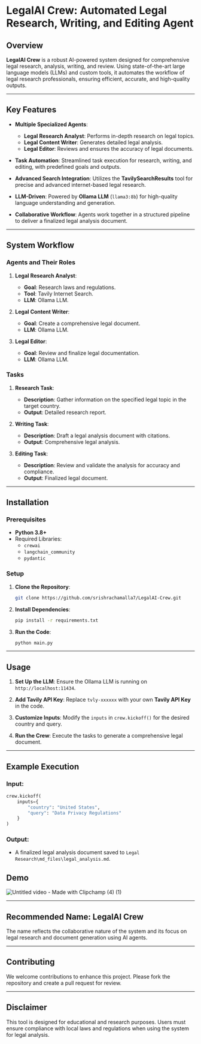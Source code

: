 # **LegalAI Crew**: Automated Legal Research, Writing, and Editing Agent

## **Overview**

**LegalAI Crew** is a robust AI-powered system designed for comprehensive legal research, analysis, writing, and review. Using state-of-the-art large language models (LLMs) and custom tools, it automates the workflow of legal research professionals, ensuring efficient, accurate, and high-quality outputs.

---

## **Key Features**

- **Multiple Specialized Agents**: 
  - **Legal Research Analyst**: Performs in-depth research on legal topics.  
  - **Legal Content Writer**: Generates detailed legal analysis.  
  - **Legal Editor**: Reviews and ensures the accuracy of legal documents.

- **Task Automation**: Streamlined task execution for research, writing, and editing, with predefined goals and outputs.

- **Advanced Search Integration**: Utilizes the **TavilySearchResults** tool for precise and advanced internet-based legal research.

- **LLM-Driven**: Powered by **Ollama LLM** (`llama3:8b`) for high-quality language understanding and generation.

- **Collaborative Workflow**: Agents work together in a structured pipeline to deliver a finalized legal analysis document.

---

## **System Workflow**

### **Agents and Their Roles**
1. **Legal Research Analyst**:
   - **Goal**: Research laws and regulations.
   - **Tool**: Tavily Internet Search.
   - **LLM**: Ollama LLM.

2. **Legal Content Writer**:
   - **Goal**: Create a comprehensive legal document.
   - **LLM**: Ollama LLM.

3. **Legal Editor**:
   - **Goal**: Review and finalize legal documentation.
   - **LLM**: Ollama LLM.

### **Tasks**
1. **Research Task**:
   - **Description**: Gather information on the specified legal topic in the target country.
   - **Output**: Detailed research report.

2. **Writing Task**:
   - **Description**: Draft a legal analysis document with citations.
   - **Output**: Comprehensive legal analysis.

3. **Editing Task**:
   - **Description**: Review and validate the analysis for accuracy and compliance.
   - **Output**: Finalized legal document.

---

## **Installation**

### **Prerequisites**
- **Python 3.8+**
- Required Libraries:  
  - `crewai`  
  - `langchain_community`  
  - `pydantic`  

### **Setup**
1. **Clone the Repository**:
   ```bash
   git clone https://github.com/srishrachamalla7/LegalAI-Crew.git
   ```

2. **Install Dependencies**:
   ```bash
   pip install -r requirements.txt
   ```

3. **Run the Code**:
   ```bash
   python main.py
   ```

---

## **Usage**

1. **Set Up the LLM**:
   Ensure the Ollama LLM is running on `http://localhost:11434`.

2. **Add Tavily API Key**:
   Replace `tvly-xxxxxx` with your own **Tavily API Key** in the code.

3. **Customize Inputs**:
   Modify the `inputs` in `crew.kickoff()` for the desired country and query.

4. **Run the Crew**:
   Execute the tasks to generate a comprehensive legal document.

---

## **Example Execution**

### Input:
```python
crew.kickoff(
    inputs={
        "country": "United States",
        "query": "Data Privacy Regulations"
    }
)
```

### Output:
- A finalized legal analysis document saved to `Legal Research\md_files\legal_analysis.md`.
## Demo
![Untitled video - Made with Clipchamp (4) (1)](https://github.com/user-attachments/assets/ca655b0c-1f93-4dcd-9207-5f0cba0a5fbd)


---

## **Recommended Name**: **LegalAI Crew**

The name reflects the collaborative nature of the system and its focus on legal research and document generation using AI agents.

---

## **Contributing**

We welcome contributions to enhance this project. Please fork the repository and create a pull request for review.

---


## **Disclaimer**

This tool is designed for educational and research purposes. Users must ensure compliance with local laws and regulations when using the system for legal analysis.
